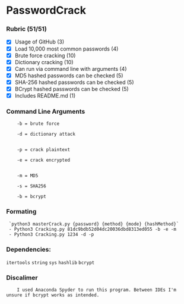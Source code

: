 # PasswordCrack
### Rubric (51/51)
- [x] Usage of GitHub (3)
- [x] Load 10,000 most common passwords (4)
- [x] Brute force cracking (10)
- [x] Dictionary cracking (10)
- [x] Can run via command line with arguments (4)
- [x] MD5 hashed passwords can be checked (5)
- [x] SHA-256 hashed passwords can be checked (5)
- [x] BCrypt hashed passwords can be checked (5)
- [x] Includes README.md (1)
### Command Line Arguments

        -b = brute force 

        -d = dictionary attack


        -p = crack plaintext 

        -e = crack encrypted


        -m = MD5
        
        -s = SHA256
        
        -b = bcrypt

### Formating
    
     `python3 masterCrack.py {password} {method} {mode} {hashMethod}`
     - Python3 Cracking.py 81dc9bdb52d04dc20036dbd8313ed055 -b -e -m 
     - Python3 Cracking.py 1234 -d -p 

### Dependencies:
`itertools`
`string`
`sys`
`hashlib`
`bcrypt`

### Discalimer
        I used Anaconda Spyder to run this program. Between IDEs I'm unsure if bcrypt works as intended.
